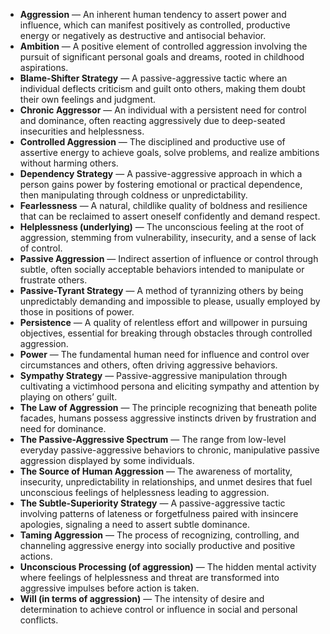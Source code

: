 - **Aggression** — An inherent human tendency to assert power and influence, which can manifest positively as controlled, productive energy or negatively as destructive and antisocial behavior.  
- **Ambition** — A positive element of controlled aggression involving the pursuit of significant personal goals and dreams, rooted in childhood aspirations.  
- **Blame-Shifter Strategy** — A passive-aggressive tactic where an individual deflects criticism and guilt onto others, making them doubt their own feelings and judgment.  
- **Chronic Aggressor** — An individual with a persistent need for control and dominance, often reacting aggressively due to deep-seated insecurities and helplessness.  
- **Controlled Aggression** — The disciplined and productive use of assertive energy to achieve goals, solve problems, and realize ambitions without harming others.  
- **Dependency Strategy** — A passive-aggressive approach in which a person gains power by fostering emotional or practical dependence, then manipulating through coldness or unpredictability.  
- **Fearlessness** — A natural, childlike quality of boldness and resilience that can be reclaimed to assert oneself confidently and demand respect.  
- **Helplessness (underlying)** — The unconscious feeling at the root of aggression, stemming from vulnerability, insecurity, and a sense of lack of control.  
- **Passive Aggression** — Indirect assertion of influence or control through subtle, often socially acceptable behaviors intended to manipulate or frustrate others.  
- **Passive-Tyrant Strategy** — A method of tyrannizing others by being unpredictably demanding and impossible to please, usually employed by those in positions of power.  
- **Persistence** — A quality of relentless effort and willpower in pursuing objectives, essential for breaking through obstacles through controlled aggression.  
- **Power** — The fundamental human need for influence and control over circumstances and others, often driving aggressive behaviors.  
- **Sympathy Strategy** — Passive-aggressive manipulation through cultivating a victimhood persona and eliciting sympathy and attention by playing on others’ guilt.  
- **The Law of Aggression** — The principle recognizing that beneath polite facades, humans possess aggressive instincts driven by frustration and need for dominance.  
- **The Passive-Aggressive Spectrum** — The range from low-level everyday passive-aggressive behaviors to chronic, manipulative passive aggression displayed by some individuals.  
- **The Source of Human Aggression** — The awareness of mortality, insecurity, unpredictability in relationships, and unmet desires that fuel unconscious feelings of helplessness leading to aggression.  
- **The Subtle-Superiority Strategy** — A passive-aggressive tactic involving patterns of lateness or forgetfulness paired with insincere apologies, signaling a need to assert subtle dominance.  
- **Taming Aggression** — The process of recognizing, controlling, and channeling aggressive energy into socially productive and positive actions.  
- **Unconscious Processing (of aggression)** — The hidden mental activity where feelings of helplessness and threat are transformed into aggressive impulses before action is taken.  
- **Will (in terms of aggression)** — The intensity of desire and determination to achieve control or influence in social and personal conflicts.
